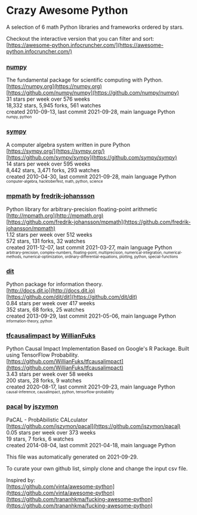 # Crazy Awesome Python
A selection of 6 math Python libraries and frameworks ordered by stars.  

Checkout the interactive version that you can filter and sort: 
[https://awesome-python.infocruncher.com/](https://awesome-python.infocruncher.com/)  


### [numpy](https://github.com/numpy/numpy)  
The fundamental package for scientific computing with Python.  
[https://numpy.org](https://numpy.org)  
[https://github.com/numpy/numpy](https://github.com/numpy/numpy)  
31 stars per week over 576 weeks  
18,332 stars, 5,945 forks, 561 watches  
created 2010-09-13, last commit 2021-09-28, main language Python  
<sub><sup>numpy, python</sup></sub>


### [sympy](https://github.com/sympy/sympy)  
A computer algebra system written in pure Python  
[https://sympy.org/](https://sympy.org/)  
[https://github.com/sympy/sympy](https://github.com/sympy/sympy)  
14 stars per week over 595 weeks  
8,442 stars, 3,471 forks, 293 watches  
created 2010-04-30, last commit 2021-09-28, main language Python  
<sub><sup>computer-algebra, hacktoberfest, math, python, science</sup></sub>


### [mpmath](https://github.com/fredrik-johansson/mpmath) by [fredrik-johansson](https://github.com/fredrik-johansson)  
Python library for arbitrary-precision floating-point arithmetic  
[http://mpmath.org](http://mpmath.org)  
[https://github.com/fredrik-johansson/mpmath](https://github.com/fredrik-johansson/mpmath)  
1.12 stars per week over 512 weeks  
572 stars, 131 forks, 32 watches  
created 2011-12-07, last commit 2021-03-27, main language Python  
<sub><sup>arbitrary-precision, complex-numbers, floating-point, multiprecision, numerical-integration, numerical-methods, numerical-optimization, ordinary-differential-equations, plotting, python, special-functions</sup></sub>


### [dit](https://github.com/dit/dit)  
Python package for information theory.  
[http://docs.dit.io](http://docs.dit.io)  
[https://github.com/dit/dit](https://github.com/dit/dit)  
0.84 stars per week over 417 weeks  
352 stars, 68 forks, 25 watches  
created 2013-09-29, last commit 2021-05-06, main language Python  
<sub><sup>information-theory, python</sup></sub>


### [tfcausalimpact](https://github.com/WillianFuks/tfcausalimpact) by [WillianFuks](https://github.com/WillianFuks)  
Python Causal Impact Implementation Based on Google's R Package. Built using TensorFlow Probability.  
[https://github.com/WillianFuks/tfcausalimpact](https://github.com/WillianFuks/tfcausalimpact)  
3.43 stars per week over 58 weeks  
200 stars, 28 forks, 9 watches  
created 2020-08-17, last commit 2021-09-23, main language Python  
<sub><sup>causal-inference, causalimpact, python, tensorflow-probability</sup></sub>


### [pacal](https://github.com/jszymon/pacal) by [jszymon](https://github.com/jszymon)  
PaCAL - ProbAbilistic CALculator  
[https://github.com/jszymon/pacal](https://github.com/jszymon/pacal)  
0.05 stars per week over 373 weeks  
19 stars, 7 forks, 6 watches  
created 2014-08-04, last commit 2021-04-18, main language Python  


This file was automatically generated on 2021-09-29.  

To curate your own github list, simply clone and change the input csv file.  

Inspired by:  
[https://github.com/vinta/awesome-python](https://github.com/vinta/awesome-python)  
[https://github.com/trananhkma/fucking-awesome-python](https://github.com/trananhkma/fucking-awesome-python)  